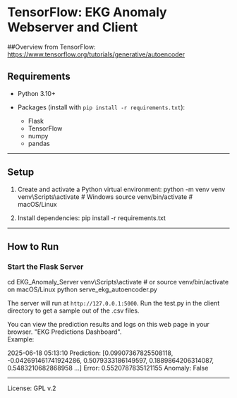 

# TensorFlow: EKG Anomaly Webserver and Client

##Overview from TensorFlow: https://www.tensorflow.org/tutorials/generative/autoencoder
## Requirements

* Python 3.10+
* Packages (install with `pip install -r requirements.txt`):

  * Flask
  * TensorFlow
  * numpy
  * pandas
---

## Setup

1. Create and activate a Python virtual environment:
   python -m venv venv
   venv\Scripts\activate       # Windows
   source venv/bin/activate    # macOS/Linux

2. Install dependencies:
   pip install -r requirements.txt

---

## How to Run

### Start the Flask Server

cd EKG\_Anomaly\_Server
venv\Scripts\activate       # or source venv/bin/activate on macOS/Linux
python serve_ekg_autoencoder.py

The server will run at `http://127.0.0.1:5000`.
Run the test.py in the client directory to get a sample out of the .csv files.

You can view the prediction results and logs on this web page in your browser. "EKG Predictions Dashboard".  
Example:

2025-06-18 05:13:10
Prediction: [0.09907367825508118, -0.042691461741924286, 0.5079333186149597, 0.1889864206314087, 0.5483210682868958 ...]
Error: 0.5520787835121155
Anomaly: False

---
License: GPL v.2

